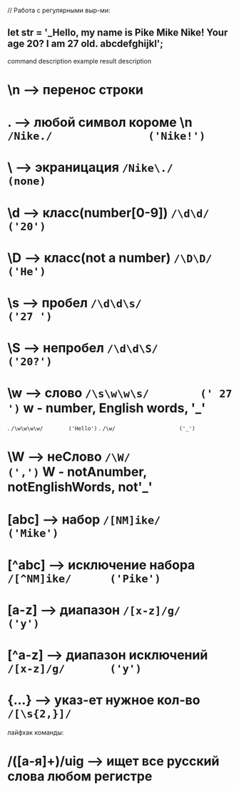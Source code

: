 


// Работа с регулярными выр-ми:


let str = '_Hello, my name is Pike Mike Nike! Your age 20? I am 27 old. abcdefghijkl';
----------------------------------------------------------------
command   		description						    			example					 result       description
# \n  				--> перенос строки
# .   				--> любой символ короме \n    `/Nike./   			 ('Nike!')`
# \   				--> экраницация  							`/Nike\./        (none)`
# \d  				--> класс(number[0-9])  			`/\d\d/ 				 ('20')` 
# \D  				--> класс(not a number)  			`/\D\D/  				 ('He')` 
# \s  				--> пробел  									`/\d\d\s/ 			 ('27 ')` 
# \S  				--> непробел  								`/\d\d\S/ 			 ('20?')`
# \w  				--> слово  									  `/\s\w\w\s/ 		 (' 27 ')`     w - number, English words, '_'
.																						`/\w\w\w\w/		   ('Hello')`
.                                   				`/\w/   				 ('_')` 			
# \W   				--> неСлово  									`/\W/ 		    	 (',')`    		 W - notAnumber, notEnglishWords, not'_'
# [abc]				--> набор											`/[NM]ike/       ('Mike')` 
# [^abc]			--> исключение набора					`/[^NM]ike/      ('Pike')`
# [a-z]				--> диапазон									`/[x-z]/g/       ('y')`
# [^a-z]			--> диапазон исключений 			`/[x-z]/g/       ('y')`
# {...}	      --> указ-ет нужное кол-во     `/[\s{2,}]/      `


лайфхак команды:

# /([а-я]+)/uig --> ищет все русский слова  любом регистре